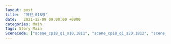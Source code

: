 ```yaml
---
layout: post
title:  "메인_018장"
date:   2021-12-09 09:00:00 +0000
categories: Main
Tags: Story Main
SceneCode: ["scene_cp18_q1_s10,1811", "scene_cp18_q1_s20,1812", "scene_cp18_q2_s10,1821", "scene_cp18_q2_s20,1822", "scene_cp18_q3_s10,1831", "scene_cp18_q3_s20,1832", "scene_cp18_q4_s10,1841", "scene_cp18_q4_s20,1842", "scene_cp18_q4_s30,1843"]
---
```

